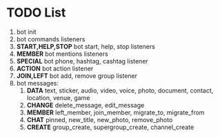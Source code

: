 # TODO List

1. bot init
2. bot commands listeners
3. __START,HELP,STOP__ bot start, help, stop listeners
4. __MEMBER__ bot mentions listeners
5. __SPECIAL__ bot phone, hashtag, cashtag listener
6. __ACTION__ bot action listener
7. __JOIN,LEFT__ bot add, remove group listener
8. bot messages:
    1. __DATA__ text, sticker, audio, video, voice, photo, document, contact, location, venue, game
    2. __CHANGE__ delete_message, edit_message
    3. __MEMBER__ left_member, join_member, migrate_to, migrate_from
    4. __CHAT__ pinned, new_title, new_photo, remove_photo
    5. __CREATE__ group_create, supergroup_create, channel_create